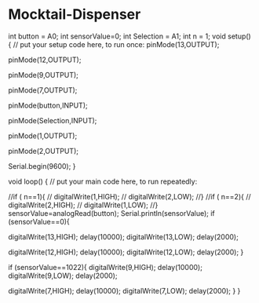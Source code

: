 # Mocktail-Dispenser
int button = A0;
int sensorValue=0;
int Selection = A1;
int n = 1;
void setup() {
  // put your setup code here, to run once:
pinMode(13,OUTPUT);

pinMode(12,OUTPUT);

pinMode(9,OUTPUT);

pinMode(7,OUTPUT);

pinMode(button,INPUT);

pinMode(Selection,INPUT);

pinMode(1,OUTPUT);

pinMode(2,OUTPUT);

Serial.begin(9600);
}



void loop() {
  // put your main code here, to run repeatedly:

//if ( n==1){
//  digitalWrite(1,HIGH);
 // digitalWrite(2,LOW);
//}
//if ( n==2){
 // digitalWrite(2,HIGH);
//  digitalWrite(1,LOW);
//}
sensorValue=analogRead(button);
  Serial.println(sensorValue);
if (sensorValue==0){


digitalWrite(13,HIGH);
delay(10000);
digitalWrite(13,LOW);
delay(2000); 

digitalWrite(12,HIGH);
delay(10000);
digitalWrite(12,LOW);
delay(2000); 
}

if (sensorValue==1022){
digitalWrite(9,HIGH);
delay(10000);
digitalWrite(9,LOW);
delay(2000); 

digitalWrite(7,HIGH);
delay(10000);
digitalWrite(7,LOW);
delay(2000); 
}
}
